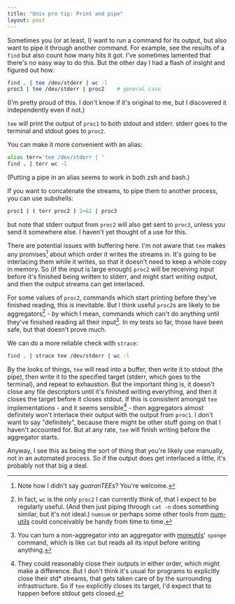 ```yaml
---
title: "Unix pro tip: Print and pipe"
layout: post
---
```

Sometimes you (or at least, I) want to run a command for its output, but also want to pipe it through another command. For example, see the results of a `find` but also count how many hits it got. I've sometimes lamented that there's no easy way to do this. But the other day I had a flash of insight and figured out how:

```sh
find . | tee /dev/stderr | wc -l
proc1 | tee /dev/stderr | proc2    # general case
```

(I'm pretty proud of this. I don't know if it's original to me, but I discovered it independently even if not.)

`tee` will print the output of `proc1` to both stdout and stderr. stderr goes to the terminal and stdout goes to `proc2`.

You can make it more convenient with an alias:

```sh
alias terr='tee /dev/stderr | '
find . | terr wc -l
```

(Putting a pipe in an alias seems to work in both zsh and bash.)

If you want to concatenate the streams, to pipe them to another process, you can use subshells:

```sh
proc1 | ( terr proc2 ) 2>&1 | proc3
```

but note that stderr output from `proc2` will also get sent to `proc3`, unless you send it somewhere else. I haven't yet thought of a use for this.

There are potential issues with buffering here. I'm not aware that `tee` makes any promises[^pun] about which order it writes the streams in. It's going to be interlacing them while it writes, so that it doesn't need to keep a whole copy in memory. So (if the input is large enough) `proc2` will be receiving input before it's finished being written to stderr, and might start *writing* output, and then the output streams can get interlaced.

For some values of `proc2`, commands which start printing before they've finished reading, this is inevitable. But I think useful `proc2`s are likely to be aggregators[^useful] - by which I mean, commands which can't do anything until they've finished reading all their input[^sponge]. In my tests so far, those have been safe, but that doesn't prove much.

We can do a more reliable check with `strace`:

```sh
find . | strace tee /dev/stderr | wc -l
```

By the looks of things, `tee` will read into a buffer, then write it to stdout (the pipe), then write it to the specified target (stderr, which goes to the terminal), and repeat to exhaustion. But the important thing is, it doesn't close any file descriptors until it's finished writing everything, and then it closes the target before it closes stdout. If this is consistent amongst `tee` implementations - and it seems sensible[^order] - then aggregators almost definitely won't interlace their output with the output from `proc1`. I don't want to say "definitely", because there might be other stuff going on that I haven't accounted for. But at any rate, `tee` will finish writing before the aggregator starts.

Anyway, I see this as being the sort of thing that you're likely use manually, not in an automated process. So if the output does get interlaced a little, it's probably not that big a deal.

[^pun]: Note how I didn't say *guaranTEEs*? You're welcome.
[^useful]: In fact, `wc` is the only `proc2` I can currently think of, that I expect to be regularly useful. (And then just piping through `cat -n` does something similar, but it's not ideal.) `numsum` or perhaps some other tools from [num-utils](http://freecode.com/projects/num-utils) could conceivably be handy from time to time.
[^sponge]: You can turn a non-aggregator into an aggregator with [moreutils](https://joeyh.name/code/moreutils/)' `sponge` command, which is like `cat` but reads all its input before writing anything.
[^order]: They could reasonably close their outputs in either order, which might make a difference. But I don't think it's usual for programs to explicitly close their std* streams, that gets taken care of by the surrounding infrastructure. So if `tee` explicitly closes its target, I'd expect that to happen before stdout gets closed.
